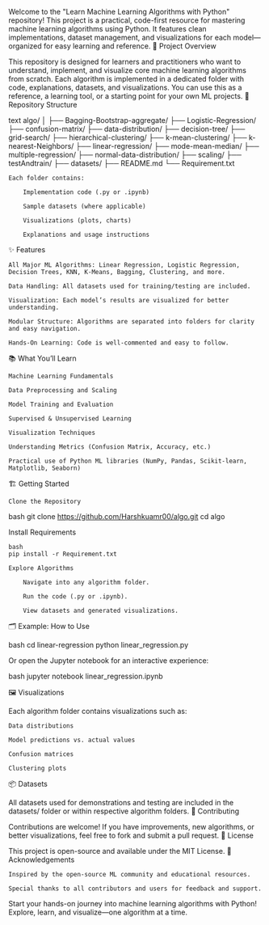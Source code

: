 Welcome to the "Learn Machine Learning Algorithms with Python" repository!
This project is a practical, code-first resource for mastering machine learning algorithms using Python.
It features clean implementations, dataset management, and visualizations for each model—organized for easy learning and reference.
🚀 Project Overview

This repository is designed for learners and practitioners who want to understand, implement, and visualize core machine learning algorithms from scratch.
Each algorithm is implemented in a dedicated folder with code, explanations, datasets, and visualizations.
You can use this as a reference, a learning tool, or a starting point for your own ML projects.
📂 Repository Structure

text
algo/
│
├── Bagging-Bootstrap-aggregate/
├── Logistic-Regression/
├── confusion-matrix/
├── data-distribution/
├── decision-tree/
├── grid-search/
├── hierarchical-clustering/
├── k-mean-clustering/
├── k-nearest-Neighbors/
├── linear-regression/
├── mode-mean-median/
├── multiple-regression/
├── normal-data-distribution/
├── scaling/
├── testAndtrain/
├── datasets/
├── README.md
└── Requirement.txt

    Each folder contains:

        Implementation code (.py or .ipynb)

        Sample datasets (where applicable)

        Visualizations (plots, charts)

        Explanations and usage instructions

✨ Features

    All Major ML Algorithms: Linear Regression, Logistic Regression, Decision Trees, KNN, K-Means, Bagging, Clustering, and more.

    Data Handling: All datasets used for training/testing are included.

    Visualization: Each model’s results are visualized for better understanding.

    Modular Structure: Algorithms are separated into folders for clarity and easy navigation.

    Hands-On Learning: Code is well-commented and easy to follow.

📚 What You’ll Learn

    Machine Learning Fundamentals

    Data Preprocessing and Scaling

    Model Training and Evaluation

    Supervised & Unsupervised Learning

    Visualization Techniques

    Understanding Metrics (Confusion Matrix, Accuracy, etc.)

    Practical use of Python ML libraries (NumPy, Pandas, Scikit-learn, Matplotlib, Seaborn)

🏗️ Getting Started

    Clone the Repository

bash
git clone https://github.com/Harshkuamr00/algo.git
cd algo

Install Requirements

    bash
    pip install -r Requirement.txt

    Explore Algorithms

        Navigate into any algorithm folder.

        Run the code (.py or .ipynb).

        View datasets and generated visualizations.

🗂️ Example: How to Use

bash
cd linear-regression
python linear_regression.py

Or open the Jupyter notebook for an interactive experience:

bash
jupyter notebook linear_regression.ipynb

🖼️ Visualizations

Each algorithm folder contains visualizations such as:

    Data distributions

    Model predictions vs. actual values

    Confusion matrices

    Clustering plots

📦 Datasets

All datasets used for demonstrations and testing are included in the datasets/ folder or within respective algorithm folders.
🤝 Contributing

Contributions are welcome!
If you have improvements, new algorithms, or better visualizations, feel free to fork and submit a pull request.
📄 License

This project is open-source and available under the MIT License.
🙏 Acknowledgements

    Inspired by the open-source ML community and educational resources.

    Special thanks to all contributors and users for feedback and support.

Start your hands-on journey into machine learning algorithms with Python!
Explore, learn, and visualize—one algorithm at a time.
